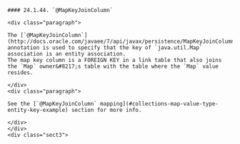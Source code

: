     #### 24.1.44. `@MapKeyJoinColumn`

    <div class="paragraph">

    The [`@MapKeyJoinColumn`](http://docs.oracle.com/javaee/7/api/javax/persistence/MapKeyJoinColumn.html) annotation is used to specify that the key of `java.util.Map` association is an entity association.
    The map key column is a FOREIGN KEY in a link table that also joins the `Map` owner&#8217;s table with the table where the `Map` value resides.

    </div>
    <div class="paragraph">

    See the [`@MapKeyJoinColumn` mapping](#collections-map-value-type-entity-key-example) section for more info.

    </div>
    </div>
    <div class="sect3">